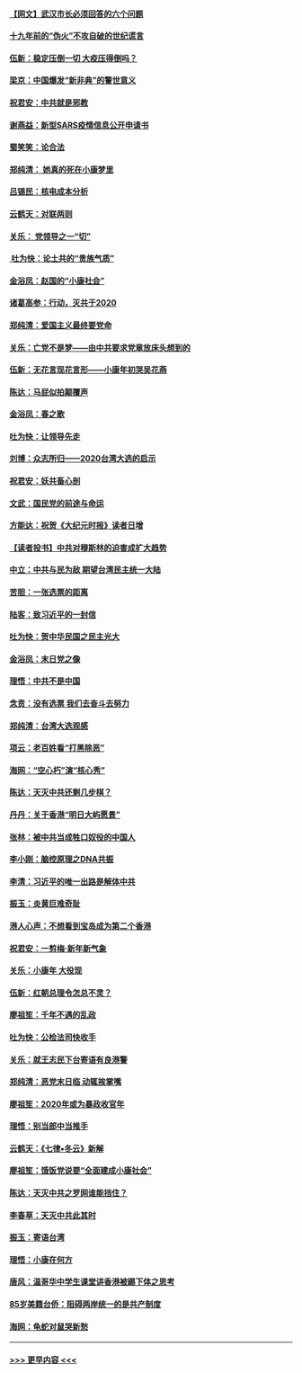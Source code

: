 #### [【网文】武汉市长必须回答的六个问题](../pages/nsc993/n11813848.md?t=01230655) 
#### [十九年前的“伪火”不攻自破的世纪谎言](../pages/nsc993/n11813238.md?t=01230655) 
#### [伍新：稳定压倒一切 大疫压得倒吗？](../pages/nsc993/n11812634.md?t=01230655) 
#### [梁京：中国爆发“新非典”的警世意义](../pages/nsc993/n11812554.md?t=01230655) 
#### [祝君安：中共就是邪教](../pages/nsc993/n11812431.md?t=01230655) 
#### [谢燕益：新型SARS疫情信息公开申请书](../pages/nsc993/n11808840.md?t=01230655) 
#### [蜀笑笑：论合法](../pages/nsc993/n11808064.md?t=01230655) 
#### [郑纯清： 她真的死在小康梦里](../pages/nsc993/n11806623.md?t=01230655) 
#### [吕锡民：核电成本分析](../pages/nsc993/n11806284.md?t=01230655) 
#### [云鹤天：对联两则](../pages/nsc993/n11805957.md?t=01230655) 
#### [关乐： 党领导之一“切”](../pages/nsc993/n11804505.md?t=01230655) 
#### [ 吐为快：论土共的“贵族气质”](../pages/nsc993/n11804490.md?t=01230655) 
#### [金浴凤：赵国的“小康社会”](../pages/nsc993/n11804452.md?t=01230655) 
#### [诸葛高参：行动，灭共于2020](../pages/nsc993/n11804120.md?t=01230655) 
#### [郑纯清：爱国主义最终要党命](../pages/nsc993/n11802197.md?t=01230655) 
#### [关乐：亡党不是梦——由中共要求党章放床头想到的](../pages/nsc993/n11802156.md?t=01230655) 
#### [伍新：无花言现花言形——小康年初哭吴花燕](../pages/nsc993/n11800044.md?t=01230655) 
#### [陈达：马屁似拍颠覆声](../pages/nsc993/n11800010.md?t=01230655) 
#### [金浴凤：春之歌](../pages/nsc993/n11797687.md?t=01230655) 
#### [吐为快：让领导先走](../pages/nsc993/n11797512.md?t=01230655) 
#### [刘博：众志所归——2020台湾大选的启示](../pages/nsc993/n11796878.md?t=01230655) 
#### [祝君安：妖共畜心剖](../pages/nsc993/n11794273.md?t=01230655) 
#### [文武：国民党的前途与命运](../pages/nsc993/n11794198.md?t=01230655) 
#### [方能达：祝贺《大纪元时报》读者日增](../pages/nsc993/n11793807.md?t=01230655) 
#### [【读者投书】中共对穆斯林的迫害成扩大趋势](../pages/nsc993/n11791371.md?t=01230655) 
#### [中立：中共与民为敌 期望台湾民主统一大陆](../pages/nsc993/n11790392.md?t=01230655) 
#### [苦胆：一张选票的距离](../pages/nsc993/n11788914.md?t=01230655) 
#### [陆客：致习近平的一封信](../pages/nsc993/n11788867.md?t=01230655) 
#### [吐为快：贺中华民国之民主光大](../pages/nsc993/n11788618.md?t=01230655) 
#### [金浴凤：末日党之像](../pages/nsc993/n11787475.md?t=01230655) 
#### [理悟：中共不是中国](../pages/nsc993/n11787463.md?t=01230655) 
#### [念贲：没有选票  我们去奋斗去努力](../pages/nsc993/n11787398.md?t=01230655) 
#### [郑纯清：台湾大选观感](../pages/nsc993/n11786210.md?t=01230655) 
#### [项云：老百姓看“打黑除恶”](../pages/nsc993/n11785398.md?t=01230655) 
#### [海网：“空心朽”演“核心秀”](../pages/nsc993/n11783874.md?t=01230655) 
#### [陈达：天灭中共还剩几步棋？](../pages/nsc993/n11783719.md?t=01230655) 
#### [丹丹：关于香港“明日大屿愿景”](../pages/nsc993/n11783273.md?t=01230655) 
#### [张林：被中共当成牲口奴役的中国人](../pages/nsc993/n11782397.md?t=01230655) 
#### [李小刚：脑控原理之DNA共振](../pages/nsc993/n11780962.md?t=01230655) 
#### [李清：习近平的唯一出路是解体中共](../pages/nsc993/n11780866.md?t=01230655) 
#### [振玉：炎黄巨难奇耻](../pages/nsc993/n11779632.md?t=01230655) 
#### [港人心声：不想看到宝岛成为第二个香港](../pages/nsc993/n11778817.md?t=01230655) 
#### [祝君安：一剪梅‧新年新气象](../pages/nsc993/n11776340.md?t=01230655) 
#### [关乐：小康年 大役现](../pages/nsc993/n11774213.md?t=01230655) 
#### [伍新：红朝总理令怎总不灵？](../pages/nsc993/n11770813.md?t=01230655) 
#### [廖祖笙：千年不遇的乱政](../pages/nsc993/n11770373.md?t=01230655) 
#### [吐为快：公检法司快收手](../pages/nsc993/n11770359.md?t=01230655) 
#### [关乐：就王志民下台寄语有良港警](../pages/nsc993/n11769903.md?t=01230655) 
#### [郑纯清：恶党末日临 动辄挨掌嘴](../pages/nsc993/n11769356.md?t=01230655) 
#### [廖祖笙：2020年或为暴政收官年](../pages/nsc993/n11768216.md?t=01230655) 
#### [理悟：别当郎中当推手](../pages/nsc993/n11768243.md?t=01230655) 
#### [云鹤天：《七律▪冬云》新解](../pages/nsc993/n11768204.md?t=01230655) 
#### [廖祖笙：饿饭党说要“全面建成小康社会”](../pages/nsc993/n11767482.md?t=01230655) 
#### [陈达：天灭中共之罗网谁能挡住？](../pages/nsc993/n11767465.md?t=01230655) 
#### [李春草：天灭中共此其时](../pages/nsc993/n11767452.md?t=01230655) 
#### [振玉：寄语台湾](../pages/nsc993/n11767432.md?t=01230655) 
#### [理悟：小康在何方](../pages/nsc993/n11767394.md?t=01230655) 
#### [唐风：温哥华中学生课堂讲香港被踢下体之思考](../pages/nsc993/n11766848.md?t=01230655) 
#### [85岁美籍台侨：阻碍两岸统一的是共产制度](../pages/nsc993/n11765043.md?t=01230655) 
#### [海网：龟蛇对鼠哭新愁](../pages/nsc993/n11764895.md?t=01230655) 

----
#### [ >>> 更早内容 <<< ](../indexes/nsc993-earlier.md)
